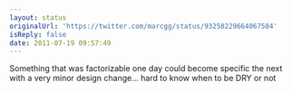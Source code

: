 ```yaml
---
layout: status
originalUrl: 'https://twitter.com/marcgg/status/93258229664067584'
isReply: false
date: 2011-07-19 09:57:49
---
```


Something that was factorizable one day could become specific the next with a very minor design change... hard to know when to be DRY or not
